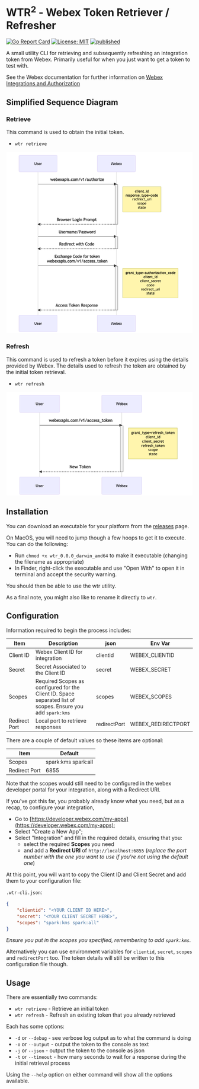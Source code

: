 # WTR<sup>2</sup> - Webex Token Retriever / Refresher

<!-- [![Status](https://img.shields.io/badge/status-wip-yellow)](https://github.com/darrenparkinson/wtr) -->
[![Go Report Card](https://goreportcard.com/badge/github.com/darrenparkinson/wtr)](https://goreportcard.com/report/github.com/darrenparkinson/wtr)  [![License: MIT](https://img.shields.io/badge/License-MIT-lightgreen.svg)](https://opensource.org/licenses/MIT) [![published](https://static.production.devnetcloud.com/codeexchange/assets/images/devnet-published.svg)](https://developer.cisco.com/codeexchange/github/repo/darrenparkinson/wtr)
<!-- [![GoDoc](https://godoc.org/github.com/darrenparkinson/wtr?status.svg)](https://godoc.org/github.com/darrenparkinson/wtr)  -->
<!-- ![GitHub All Releases](https://img.shields.io/github/downloads/darrenparkinson/wtr/total) -->


A small utility CLI for retrieving and subsequently refreshing an integration token from Webex.  Primarily useful for when you just want to get a token to test with.

See the Webex documentation for further information on [Webex Integrations and Authorization](https://developer.webex.com/docs/integrations)

## Simplified Sequence Diagram

### Retrieve

This command is used to obtain the initial token.

* `wtr retrieve`

![Retrieve Diagram](images/retrieve-sequence-diagram.png "Retrieve Sequence Diagram")

### Refresh

This command is used to refresh a token before it expires using the details provided by Webex.  The details used to refresh the token are obtained by the initial token retrieval.

* `wtr refresh`

![Refresh Diagram](images/refresh-sequence-diagram.png "Refresh Sequence Diagram")

## Installation

You can download an executable for your platform from the [releases](https://github.com/darrenparkinson/wtr/releases) page.

On MacOS, you will need to jump though a few hoops to get it to execute.  You can do the following:

* Run `chmod +x wtr_0.0.0_darwin_amd64` to make it executable (changing the filename as appropriate)
* In Finder, right-click the executable and use "Open With" to open it in terminal and accept the security warning.

You should then be able to use the wtr utility.

As a final note, you might also like to rename it directly to `wtr`.

## Configuration

Information required to begin the process includes:

| Item          | Description                                                                                                  | json         | Env Var            |
|---------------|--------------------------------------------------------------------------------------------------------------|--------------|--------------------|
| Client ID     | Webex Client ID for integration                                                                              | clientid        | WEBEX_CLIENTID        |
| Secret        | Secret Associated to the Client ID                                                                           | secret       | WEBEX_SECRET       |
| Scopes        | Required Scopes as configured for the Client ID.  Space separated list of scopes.  Ensure you add `spark:kms` | scopes       | WEBEX_SCOPES       |
| Redirect Port | Local port to retrieve responses                                                                             | redirectPort | WEBEX_REDIRECTPORT |

There are a couple of default values so these items are optional:

| Item          | Default             |
|---------------|---------------------|
| Scopes        | spark:kms spark:all |
| Redirect Port | 6855                |

Note that the scopes would still need to be configured in the webex developer portal for your integration, along with a Redirect URI.

If you've got this far, you probably already know what you need, but as a recap, to configure your integration, 
* Go to [https://developer.webex.com/my-apps](https://developer.webex.com/my-apps);
* Select "Create a New App";
* Select "Integration" and fill in the required details, ensuring that you:
  * select the required **Scopes** you need 
  * and add a **Redirect URI** of `http://localhost:6855` (*replace the port number with the one you want to use if you're not using the default one*)

At this point, you will want to copy the Client ID and Client Secret and add them to your configuration file:

`.wtr-cli.json`:
```json
{
    "clientid": "<YOUR CLIENT ID HERE>",
    "secret": "<YOUR CLIENT SECRET HERE>",
    "scopes": "spark:kms spark:all"
}
```

*Ensure you put in the scopes you specified, remembering to add `spark:kms`.*

Alternatively you can use environment variables for `clientid`, `secret`, `scopes` and `redirectPort` too.  The token details will still be written to this configuration file though.

## Usage

There are essentially two commands:

* `wtr retrieve` - Retrieve an initial token
* `wtr refresh` - Refresh an existing token that you already retrieved

Each has some options:

* `-d` or `--debug` - see verbose log output as to what the command is doing
* `-o` or `--output` - output the token to the console as text
* `-j` or `--json` - output the token to the console as json 
* `-t` or `--timeout` - how many seconds to wait for a response during the initial retrieval process

Using the `--help` option on either command will show all the options available.

